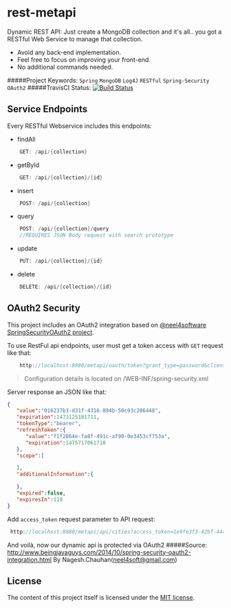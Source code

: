 # rest-metapi

Dynamic REST API:
Just create a MongoDB collection and it's all.. you got a RESTful Web Service to manage that collection.
+ Avoid any back-end implementation.
+ Feel free to focus on improving your front-end.
+ No additional commands needed.

#####Project Keywords: `Spring` `MongoDB` `Log4J` `RESTful` `Spring-Security` `OAuth2`
#####TravisCI Status: [![Build Status](https://travis-ci.org/lexmartinez/rest-metapi.svg?branch=master)](https://travis-ci.org/lexmartinez/rest-metapi)

## Service Endpoints
Every RESTful Webservice includes this endpoints:

+ findAll
```java
    GET: /api/{collection}
```

+ getById
```java
    GET: /api/{collection}/{id}
```

+ insert
```java
    POST: /api/{collection}
```

+ query
```java
    POST: /api/{collection}/query
    //REQUIRES JSON Body request with search prototype
```

+ update
```java
    PUT: /api/{collection}/{id}
```

+ delete
```java
    DELETE: /api/{collection}/{id}
```
## OAuth2 Security
This project includes an OAuth2 integration based on [@neel4software](https://github.com/neel4software) [SpringSecurityOAuth2 project](https://github.com/neel4software/SpringSecurityOAuth2).

To use RestFul api endpoints, user must get a token access with `GET` request like that:

```java
    http://localhost:8080/metapi/oauth/token?grant_type=password&client_id=metapi&client_secret=metapi&username=johnsmith&password=oauth2@metapi
```
> Configuration details is located on /WEB-INF/spring-security.xml

Server response an JSON like that:

```json
{
   "value":"016237b3-d31f-4316-894b-50c93c206448",
   "expiration":1473125181711,
   "tokenType":"bearer",
   "refreshToken":{
      "value":"f1f2864e-fa8f-491c-af90-0e3453cf753a",
      "expiration":1475717061710
   },
   "scope":[

   ],
   "additionalInformation":{

   },
   "expired":false,
   "expiresIn":119
}
```

Add `access_token` request parameter to API request:

```java
 http://localhost:8080/metapi/api/cities?access_token=1e9fe3f3-42bf-444a-b68c-f29e4afbd309
```

And voil&#224;, now our dynamic api is protected via OAuth2
#####Source: http://www.beingjavaguys.com/2014/10/spring-security-oauth2-integration.html By Nagesh.Chauhan(neel4soft@gmail.com)

## License
The content of this project itself is licensed under the [MIT license](LICENSE.md).
